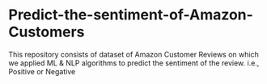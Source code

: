 # Predict-the-sentiment-of-Amazon-Customers
This repository consists of dataset of Amazon Customer Reviews on which we applied ML &amp; NLP algorithms to predict the sentiment of the review. i.e., Positive or Negative
